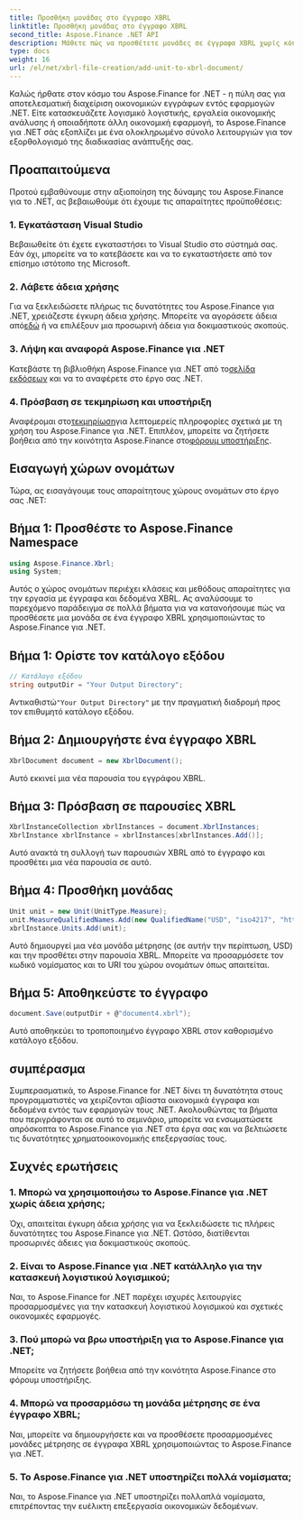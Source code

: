 ```yaml
---
title: Προσθήκη μονάδας στο έγγραφο XBRL
linktitle: Προσθήκη μονάδας στο έγγραφο XBRL
second_title: Aspose.Finance .NET API
description: Μάθετε πώς να προσθέτετε μονάδες σε έγγραφα XBRL χωρίς κόπο με το Aspose.Finance για .NET. Βελτιώστε τις δυνατότητες επεξεργασίας οικονομικών σας δεδομένων σήμερα!
type: docs
weight: 16
url: /el/net/xbrl-file-creation/add-unit-to-xbrl-document/
---
```

Καλώς ήρθατε στον κόσμο του Aspose.Finance for .NET - η πύλη σας για αποτελεσματική διαχείριση οικονομικών εγγράφων εντός εφαρμογών .NET. Είτε κατασκευάζετε λογισμικό λογιστικής, εργαλεία οικονομικής ανάλυσης ή οποιαδήποτε άλλη οικονομική εφαρμογή, το Aspose.Finance για .NET σάς εξοπλίζει με ένα ολοκληρωμένο σύνολο λειτουργιών για τον εξορθολογισμό της διαδικασίας ανάπτυξής σας.
## Προαπαιτούμενα
Προτού εμβαθύνουμε στην αξιοποίηση της δύναμης του Aspose.Finance για το .NET, ας βεβαιωθούμε ότι έχουμε τις απαραίτητες προϋποθέσεις:
### 1. Εγκατάσταση Visual Studio
Βεβαιωθείτε ότι έχετε εγκαταστήσει το Visual Studio στο σύστημά σας. Εάν όχι, μπορείτε να το κατεβάσετε και να το εγκαταστήσετε από τον επίσημο ιστότοπο της Microsoft.
### 2. Λάβετε άδεια χρήσης
 Για να ξεκλειδώσετε πλήρως τις δυνατότητες του Aspose.Finance για .NET, χρειάζεστε έγκυρη άδεια χρήσης. Μπορείτε να αγοράσετε άδεια από[εδώ](https://purchase.aspose.com/buy) ή να επιλέξουν μια προσωρινή άδεια για δοκιμαστικούς σκοπούς.
### 3. Λήψη και αναφορά Aspose.Finance για .NET
 Κατεβάστε τη βιβλιοθήκη Aspose.Finance για .NET από το[σελίδα εκδόσεων](https://releases.aspose.com/finance/net/) και να το αναφέρετε στο έργο σας .NET.
### 4. Πρόσβαση σε τεκμηρίωση και υποστήριξη
 Αναφέρομαι στο[τεκμηρίωση](https://reference.aspose.com/finance/net/)για λεπτομερείς πληροφορίες σχετικά με τη χρήση του Aspose.Finance για .NET. Επιπλέον, μπορείτε να ζητήσετε βοήθεια από την κοινότητα Aspose.Finance στο[φόρουμ υποστήριξης](https://forum.aspose.com/c/finance/43).
## Εισαγωγή χώρων ονομάτων
Τώρα, ας εισαγάγουμε τους απαραίτητους χώρους ονομάτων στο έργο σας .NET:
## Βήμα 1: Προσθέστε το Aspose.Finance Namespace
```csharp
using Aspose.Finance.Xbrl;
using System;
```
Αυτός ο χώρος ονομάτων περιέχει κλάσεις και μεθόδους απαραίτητες για την εργασία με έγγραφα και δεδομένα XBRL.
Ας αναλύσουμε το παρεχόμενο παράδειγμα σε πολλά βήματα για να κατανοήσουμε πώς να προσθέσετε μια μονάδα σε ένα έγγραφο XBRL χρησιμοποιώντας το Aspose.Finance για .NET.
## Βήμα 1: Ορίστε τον κατάλογο εξόδου
```csharp
// Κατάλογο εξόδου
string outputDir = "Your Output Directory";
```
 Αντικαθιστώ`"Your Output Directory"` με την πραγματική διαδρομή προς τον επιθυμητό κατάλογο εξόδου.
## Βήμα 2: Δημιουργήστε ένα έγγραφο XBRL
```csharp
XbrlDocument document = new XbrlDocument();
```
Αυτό εκκινεί μια νέα παρουσία του εγγράφου XBRL.
## Βήμα 3: Πρόσβαση σε παρουσίες XBRL
```csharp
XbrlInstanceCollection xbrlInstances = document.XbrlInstances;
XbrlInstance xbrlInstance = xbrlInstances[xbrlInstances.Add()];
```
Αυτό ανακτά τη συλλογή των παρουσιών XBRL από το έγγραφο και προσθέτει μια νέα παρουσία σε αυτό.
## Βήμα 4: Προσθήκη μονάδας
```csharp
Unit unit = new Unit(UnitType.Measure);
unit.MeasureQualifiedNames.Add(new QualifiedName("USD", "iso4217", "http://www.xbrl.org/2003/iso4217"));
xbrlInstance.Units.Add(unit);
```
Αυτό δημιουργεί μια νέα μονάδα μέτρησης (σε αυτήν την περίπτωση, USD) και την προσθέτει στην παρουσία XBRL. Μπορείτε να προσαρμόσετε τον κωδικό νομίσματος και το URI του χώρου ονομάτων όπως απαιτείται.
## Βήμα 5: Αποθηκεύστε το έγγραφο
```csharp
document.Save(outputDir + @"document4.xbrl");
```
Αυτό αποθηκεύει το τροποποιημένο έγγραφο XBRL στον καθορισμένο κατάλογο εξόδου.
## συμπέρασμα
Συμπερασματικά, το Aspose.Finance for .NET δίνει τη δυνατότητα στους προγραμματιστές να χειρίζονται αβίαστα οικονομικά έγγραφα και δεδομένα εντός των εφαρμογών τους .NET. Ακολουθώντας τα βήματα που περιγράφονται σε αυτό το σεμινάριο, μπορείτε να ενσωματώσετε απρόσκοπτα το Aspose.Finance για .NET στα έργα σας και να βελτιώσετε τις δυνατότητες χρηματοοικονομικής επεξεργασίας τους.
## Συχνές ερωτήσεις
### 1. Μπορώ να χρησιμοποιήσω το Aspose.Finance για .NET χωρίς άδεια χρήσης;
Όχι, απαιτείται έγκυρη άδεια χρήσης για να ξεκλειδώσετε τις πλήρεις δυνατότητες του Aspose.Finance για .NET. Ωστόσο, διατίθενται προσωρινές άδειες για δοκιμαστικούς σκοπούς.
### 2. Είναι το Aspose.Finance για .NET κατάλληλο για την κατασκευή λογιστικού λογισμικού;
Ναι, το Aspose.Finance for .NET παρέχει ισχυρές λειτουργίες προσαρμοσμένες για την κατασκευή λογιστικού λογισμικού και σχετικές οικονομικές εφαρμογές.
### 3. Πού μπορώ να βρω υποστήριξη για το Aspose.Finance για .NET;
Μπορείτε να ζητήσετε βοήθεια από την κοινότητα Aspose.Finance στο φόρουμ υποστήριξης.
### 4. Μπορώ να προσαρμόσω τη μονάδα μέτρησης σε ένα έγγραφο XBRL;
Ναι, μπορείτε να δημιουργήσετε και να προσθέσετε προσαρμοσμένες μονάδες μέτρησης σε έγγραφα XBRL χρησιμοποιώντας το Aspose.Finance για .NET.
### 5. Το Aspose.Finance για .NET υποστηρίζει πολλά νομίσματα;
Ναι, το Aspose.Finance για .NET υποστηρίζει πολλαπλά νομίσματα, επιτρέποντας την ευέλικτη επεξεργασία οικονομικών δεδομένων.